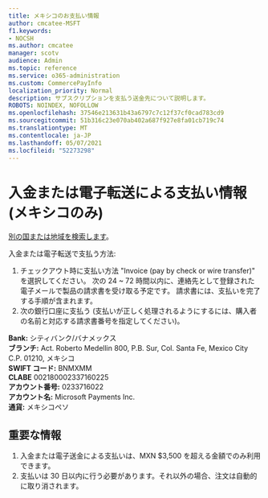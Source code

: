 ```yaml
---
title: メキシコのお支払い情報
author: cmcatee-MSFT
f1.keywords:
- NOCSH
ms.author: cmcatee
manager: scotv
audience: Admin
ms.topic: reference
ms.service: o365-administration
ms.custom: CommercePayInfo
localization_priority: Normal
description: サブスクリプションを支払う送金先について説明します。
ROBOTS: NOINDEX, NOFOLLOW
ms.openlocfilehash: 37546e213631b43a6797c7c12f37cf0cad783cd9
ms.sourcegitcommit: 51b316c23e070ab402a687f927e8fa01cb719c74
ms.translationtype: MT
ms.contentlocale: ja-JP
ms.lasthandoff: 05/07/2021
ms.locfileid: "52273298"
---
```

# <a name="payment-information-by-deposit-or-electronic-transfer-only-for-mexico"></a>入金または電子転送による支払い情報 (メキシコのみ)

[別の国または地域を検索します](../billing-and-payments/pay-for-your-subscription.md)。

入金または電子転送で支払う方法:

1. チェックアウト時に支払い方法 "Invoice (pay by check or wire transfer)" を選択してください。 次の 24 ~ 72 時間以内に、連絡先として登録された電子メールで製品の請求書を受け取る予定です。 請求書には、支払いを完了する手順が含まれます。
2. 次の銀行口座に支払う (支払いが正しく処理されるようにするには、購入者の名前と対応する請求書番号を指定してください)。  

**Bank:** シティバンク/バナメックス  
**ブランチ:** Act. Roberto Medellin 800, P.B. Sur, Col. Santa Fe, Mexico City C.P. 01210, メキシコ  
**SWIFT コード:** BNMXMM  
**CLABE** 002180002337160225  
**アカウント番号:** 0233716022  
**アカウント名:** Microsoft Payments Inc.  
**通貨:** メキシコペソ

## <a name="important-information"></a>重要な情報

1. 入金または電子送金による支払いは、MXN $3,500 を超える金額でのみ利用できます。
2. 支払いは 30 日以内に行う必要があります。それ以外の場合、注文は自動的に取り消されます。
